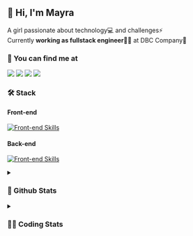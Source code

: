 ## 👋 Hi, I'm Mayra

A girl passionate about technology💻 and challenges⚡  
Currently **working as fullstack engineer**👩‍💻 at DBC Company🚀   

### 💬 You can find me at

<a href="https://mayra.dev" target="_blank" rel="noopener"><img src="https://img.shields.io/badge/-mayra.dev-005FED?style=flat&logo=Google-chrome&logoColor=white"/></a>
<a href="https://linkedin.com/in/mayraamaral" target="_blank" rel="noopener"><img src="https://img.shields.io/badge/-/mayraamaral-0077B5?style=flat&logo=Linkedin&logoColor=white"/></a>
<a href="mailto:mayra@mayra.dev" target="_blank" rel="noopener"><img src="https://img.shields.io/badge/-mayra@mayra.dev-D14836?style=flat&logo=Gmail&logoColor=white"/></a>
<a href="" target="_blank" rel="noopener"><img src="https://img.shields.io/badge/-mayraamaral-7289DA?style=flat&logo=Discord&logoColor=white"/></a>

### 🛠️ Stack
#### Front-end

[![Front-end Skills](https://skillicons.dev/icons?i=react,next,redux,styledcomponents,html,css,sass,js,ts,figma)](https://skillicons.dev)
#### Back-end

[![Front-end Skills](https://skillicons.dev/icons?i=java,spring,hibernate,aws,idea,postgres,mysql,git,linux,bash,nodejs,docker,kubernetes,jenkins)](https://skillicons.dev)


<details>
    <summary><h3>📌 Github Stats</h3></summary>
    <div align="center">
        <table>
      <td><img height="160em" src="https://github-readme-stats.vercel.app/api?username=mayraamaral&show_icons=true&theme=algolia&hide_border=true&hide=stars&count_private=true" alt="Readme stats"></td>
      <td><img height="160em" src="https://github-readme-stats.vercel.app/api/top-langs/?username=mayraamaral&&layout=compact&&theme=algolia&hide_border=true&langs_count=6" alt="Language stats"></td>
       </table>
  </div> 
    

  <p align="center">
    <img src="https://github-readme-streak-stats.herokuapp.com?user=mayraamaral&theme=dark&hide_border=true&date_format=j%20M%5B%20Y%5D&locale=pt-br&background=050F2C&ring=0195DD&fire=23AA7D&currStreakLabel=23AA7D" alt="Streak stats">
  </p> 
</details>

<details>
  <summary><h3>👩‍💻 Coding Stats</h3></summary>
  
  <!--START_SECTION:waka-->
![Code Time](http://img.shields.io/badge/Code%20Time-240%20hrs%2022%20mins-blue)

**🐱 My GitHub Data** 

> 📦 579.2 kB Used in GitHub's Storage 
 > 
> 🏆 63 Contributions in the Year 2024
 > 
> 🚫 Not Opted to Hire
 > 
> 📜 50 Public Repositories 
 > 
> 🔑 28 Private Repositories 
 > 
**I'm an Early 🐤** 

```text
🌞 Morning                325 commits         ███░░░░░░░░░░░░░░░░░░░░░░   11.34 % 
🌆 Daytime                1552 commits        ██████████████░░░░░░░░░░░   54.13 % 
🌃 Evening                853 commits         ███████░░░░░░░░░░░░░░░░░░   29.75 % 
🌙 Night                  137 commits         █░░░░░░░░░░░░░░░░░░░░░░░░   04.78 % 
```
📅 **I'm Most Productive on Tuesday** 

```text
Monday                   535 commits         █████░░░░░░░░░░░░░░░░░░░░   18.66 % 
Tuesday                  565 commits         █████░░░░░░░░░░░░░░░░░░░░   19.71 % 
Wednesday                381 commits         ███░░░░░░░░░░░░░░░░░░░░░░   13.29 % 
Thursday                 494 commits         ████░░░░░░░░░░░░░░░░░░░░░   17.23 % 
Friday                   468 commits         ████░░░░░░░░░░░░░░░░░░░░░   16.32 % 
Saturday                 137 commits         █░░░░░░░░░░░░░░░░░░░░░░░░   04.78 % 
Sunday                   287 commits         ███░░░░░░░░░░░░░░░░░░░░░░   10.01 % 
```


📊 **This Week I Spent My Time On** 

```text
🕑︎ Time Zone: America/Sao_Paulo

💬 Programming Languages: 
Java                     7 hrs 59 mins       ██████████████████████░░░   88.92 % 
XML                      28 mins             █░░░░░░░░░░░░░░░░░░░░░░░░   05.23 % 
Java Properties          9 mins              ░░░░░░░░░░░░░░░░░░░░░░░░░   01.71 % 
GitIgnore file           5 mins              ░░░░░░░░░░░░░░░░░░░░░░░░░   01.11 % 
Python                   4 mins              ░░░░░░░░░░░░░░░░░░░░░░░░░   00.82 % 

🔥 Editors: 
Intellijidea             6 hrs 57 mins       ███████████████████░░░░░░   77.30 % 
VS Code                  2 hrs 2 mins        ██████░░░░░░░░░░░░░░░░░░░   22.70 % 

💻 Operating System: 
Linux                    8 hrs 59 mins       █████████████████████████   100.00 % 
```

**I Mostly Code in HTML** 

```text
HTML                     118 repos           ███████░░░░░░░░░░░░░░░░░░   26.40 % 
Java                     110 repos           ██████░░░░░░░░░░░░░░░░░░░   24.61 % 
JavaScript               100 repos           ██████░░░░░░░░░░░░░░░░░░░   22.37 % 
PLSQL                    1 repo              ░░░░░░░░░░░░░░░░░░░░░░░░░   00.22 % 
C#                       1 repo              ░░░░░░░░░░░░░░░░░░░░░░░░░   00.22 % 
```




 Last Updated on 07/02/2024 18:52:29 UTC
<!--END_SECTION:waka-->

</details>
